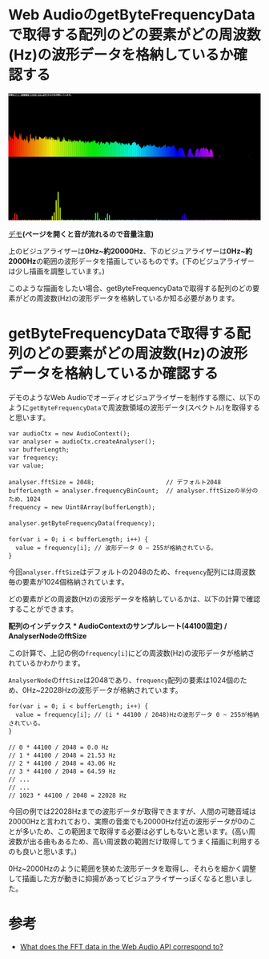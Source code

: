 # Web AudioのgetByteFrequencyDataで取得する配列のどの要素がどの周波数(Hz)の波形データを格納しているか確認する
<img src="../../README_resources/web-audio/demo3.jpg">

[デモ](http://hira777.github.io/qiita/web-audio/demo3/index.html)**(ページを開くと音が流れるので音量注意)**

上のビジュアライザーは**0Hz~約20000Hz**、下のビジュアライザーは**0Hz~約2000Hz**の範囲の波形データを描画しているものです。(下のビジュアライザーは少し描画を調整しています。)

このような描画をしたい場合、getByteFrequencyDataで取得する配列のどの要素がどの周波数(Hz)の波形データを格納しているか知る必要があります。

# getByteFrequencyDataで取得する配列のどの要素がどの周波数(Hz)の波形データを格納しているか確認する
デモのようなWeb Audioでオーディオビジュアライザーを制作する際に、以下のように`getByteFrequencyData`で周波数領域の波形データ(スペクトル)を取得すると思います。

```js:
var audioCtx = new AudioContext();
var analyser = audioCtx.createAnalyser();
var bufferLength;
var frequency;
var value;

analyser.fftSize = 2048;                    // デフォルト2048
bufferLength = analyser.frequencyBinCount;  // analyser.fftSizeの半分のため、1024
frequency = new Uint8Array(bufferLength);

analyser.getByteFrequencyData(frequency);

for(var i = 0; i < bufferLength; i++) {
  value = frequency[i]; // 波形データ 0 ~ 255が格納されている。
}
```

今回`analyser.fftSize`はデフォルトの2048のため、`frequency`配列には周波数毎の要素が1024個格納されています。

どの要素がどの周波数(Hz)の波形データを格納しているかは、以下の計算で確認することができます。

**配列のインデックス * AudioContextのサンプルレート(44100固定) / AnalyserNodeのfftSize**

この計算で、上記の例の`frequency[i]`にどの周波数(Hz)の波形データが格納されているかわかります。

`AnalyserNode`の`fftSize`は2048であり、`frequency`配列の要素は1024個のため、0Hz~22028Hzの波形データが格納されています。

```js:
for(var i = 0; i < bufferLength; i++) {
  value = frequency[i]; // (i * 44100 / 2048)Hzの波形データ 0 ~ 255が格納されている。
}

// 0 * 44100 / 2048 = 0.0 Hz
// 1 * 44100 / 2048 = 21.53 Hz
// 2 * 44100 / 2048 = 43.06 Hz
// 3 * 44100 / 2048 = 64.59 Hz
// ...
// ...
// 1023 * 44100 / 2048 = 22028 Hz
```

今回の例では22028Hzまでの波形データが取得できますが、人間の可聴音域は20000Hzと言われており、実際の音楽でも20000Hz付近の波形データが0のことが多いため、この範囲まで取得する必要は必ずしもないと思います。(高い周波数が出る曲もあるため、高い周波数の範囲だけ取得してうまく描画に利用するのも良いと思います。)

0Hz~2000Hzのように範囲を狭めた波形データを取得し、それらを細かく調整して描画した方が動きに抑揚があってビジュアライザーっぽくなると思いました。

# 参考
- [What does the FFT data in the Web Audio API correspond to?](http://stackoverflow.com/questions/14789283/what-does-the-fft-data-in-the-web-audio-api-correspond-to)
